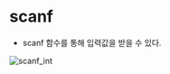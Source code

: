 # scanf 

+ scanf 함수를 통해 입력값을 받을 수 있다.

![scanf_int](https://user-images.githubusercontent.com/50546745/141946409-3214d949-ca65-4ec1-9aa7-4e96f4fcd624.png)
